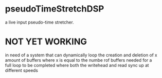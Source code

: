 # pseudoTimeStretchDSP
a live input pseudo-time stretcher.

# NOT YET WORKING
in need of a system that can dynamically loop the creation and deletion of x amount of buffers where x is equal to the numbe rof buffers needed for a full loop to be completed where both the writehead and read sync up at different speeds